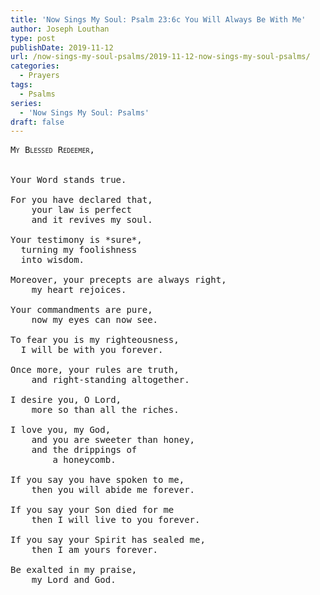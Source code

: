 ```yaml
---
title: 'Now Sings My Soul: Psalm 23:6c You Will Always Be With Me'
author: Joseph Louthan
type: post
publishDate: 2019-11-12
url: /now-sings-my-soul-psalms/2019-11-12-now-sings-my-soul-psalms/
categories:
  - Prayers
tags:
  - Psalms
series:
  - 'Now Sings My Soul: Psalms'
draft: false
---
```

<pre>
<div style="font-variant: small-caps;">My Blessed Redeemer,</div>
&nbsp;
Your Word stands true.

For you have declared that,  
	your law is perfect  
	and it revives my soul.

Your testimony is *sure*,  
  turning my foolishness  
  into wisdom.

Moreover, your precepts are always right,  
	my heart rejoices.

Your commandments are pure,  
	now my eyes can now see.

To fear you is my righteousness,  
  I will be with you forever.

Once more, your rules are truth,  
	and right-standing altogether.

I desire you, O Lord,  
	more so than all the riches.

I love you, my God,  
	and you are sweeter than honey,  
	and the drippings of  
		a honeycomb.

If you say you have spoken to me,  
	then you will abide me forever.

If you say your Son died for me  
	then I will live to you forever.

If you say your Spirit has sealed me,  
	then I am yours forever.
 
Be exalted in my praise,  
	my Lord and God.
</pre>
